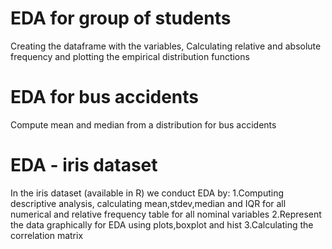 # EDA for group of students
Creating the dataframe with the variables, Calculating relative and absolute frequency and plotting the empirical distribution functions 

# EDA for bus accidents
Compute mean and median from a distribution for bus accidents

# EDA - iris dataset
In the iris dataset (available in R) we conduct EDA by:
1.Computing descriptive analysis, calculating mean,stdev,median and IQR for all numerical and relative frequency table for all nominal variables
2.Represent the data graphically for EDA using plots,boxplot and hist
3.Calculating the correlation matrix
